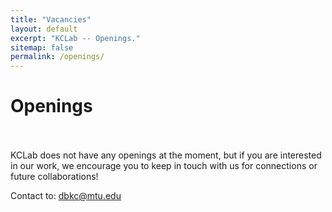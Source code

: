 ```yaml
---
title: "Vacancies"
layout: default
excerpt: "KCLab -- Openings."
sitemap: false
permalink: /openings/
---
```

<h1>Openings</h1>


<br><br>
KCLab does not have any openings at the moment, but if you are interested in our work, we encourage you to keep in touch with us for connections or future collaborations!

Contact to: dbkc@mtu.edu
<br><br>
